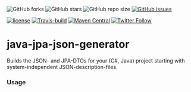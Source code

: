 ![GitHub forks](https://img.shields.io/github/forks/UnterrainerInformatik/java-jpa-json-generator?style=social) ![GitHub stars](https://img.shields.io/github/stars/UnterrainerInformatik/java-jpa-json-generator?style=social) ![GitHub repo size](https://img.shields.io/github/repo-size/UnterrainerInformatik/java-jpa-json-generator) [![GitHub issues](https://img.shields.io/github/issues/UnterrainerInformatik/java-jpa-json-generator)](https://github.com/UnterrainerInformatik/java-jpa-json-generator/issues)

[![license](https://img.shields.io/github/license/unterrainerinformatik/FiniteStateMachine.svg?maxAge=2592000)](http://unlicense.org) [![Travis-build](https://travis-ci.org/UnterrainerInformatik/java-jpa-json-generator.svg?branch=master)](https://travis-ci.org/github/UnterrainerInformatik/java-jpa-json-generator) [![Maven Central](https://img.shields.io/maven-central/v/info.unterrainer.commons/jpa-json-generator)](https://search.maven.org/artifact/info.unterrainer.commons/jpa-json-generator) [![Twitter Follow](https://img.shields.io/twitter/follow/throbax.svg?style=social&label=Follow&maxAge=2592000)](https://twitter.com/throbax)



# java-jpa-json-generator
Builds the JSON- and JPA-DTOs for your (C#, Java) project starting with system-independent JSON-description-files.

### Usage

```java

```

